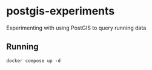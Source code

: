 # postgis-experiments

Experimenting with using PostGIS to query running data

## Running

```
docker compose up -d
```